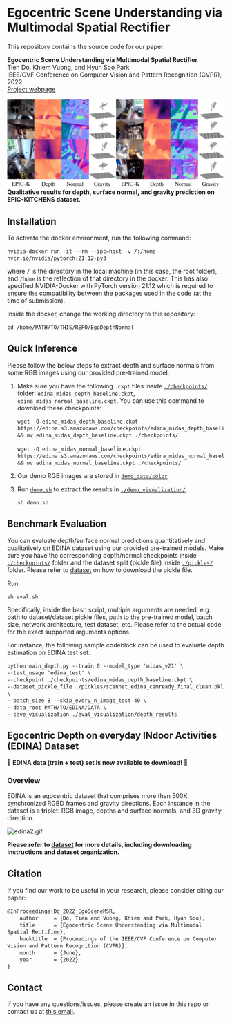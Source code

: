 # Egocentric Scene Understanding via Multimodal Spatial Rectifier

This repository contains the source code for our paper:

**Egocentric Scene Understanding via Multimodal Spatial Rectifier**  
Tien Do, Khiem Vuong, and Hyun Soo Park  
IEEE/CVF Conference on Computer Vision and Pattern Recognition (CVPR), 2022  
[Project webpage](https://tien-d.github.io/egodepthnormal_cvpr22.html) 

![epick_supp_qualitative_small.png](media/epick_supp_qualitative_small.png)
<b>Qualitative results for depth, surface normal, and gravity 
prediction on EPIC-KITCHENS dataset.</b>

## Installation

[//]: # (:star2: Demo code and installation instructions will be available soon! :star2:)

To activate the docker environment, run the following command:

```
nvidia-docker run -it --rm --ipc=host -v /:/home nvcr.io/nvidia/pytorch:21.12-py3
```

where `/` is the directory in the local machine (in this case, the root folder), and `/home` is the reflection of that directory in the docker. 
This has also specified NVIDIA-Docker with PyTorch version 21.12 which is required to ensure the compatibility 
between the packages used in the code (at the time of submission).

Inside the docker, change the working directory to this repository: 
```
cd /home/PATH/TO/THIS/REPO/EgoDepthNormal
```

## Quick Inference
Please follow the below steps to extract depth and surface normals from some RGB images using our provided pre-trained model:

1) Make sure you have the following `.ckpt` files inside [`./checkpoints/`](./checkpoints) folder: 
`edina_midas_depth_baseline.ckpt`, `edina_midas_normal_baseline.ckpt`.
You can use this command to download these checkpoints:

    ```
    wget -O edina_midas_depth_baseline.ckpt https://edina.s3.amazonaws.com/checkpoints/edina_midas_depth_baseline.ckpt && mv edina_midas_depth_baseline.ckpt ./checkpoints/
    
    wget -O edina_midas_normal_baseline.ckpt https://edina.s3.amazonaws.com/checkpoints/edina_midas_normal_baseline.ckpt && mv edina_midas_normal_baseline.ckpt ./checkpoints/
    ```
   
2) Our demo RGB images are stored in [`demo_data/color`](./demo_data/color)
   
4) Run [`demo.sh`](./demo.sh) to extract the results in [`./demo_visualization/`](./demo_visualization).

    ```
    sh demo.sh
    ```

## Benchmark Evaluation
You can evaluate depth/surface normal predictions quantitatively and qualitatively on EDINA dataset using our provided pre-trained models. Make sure you have the corresponding depth/normal checkpoints inside [`./checkpoints/`](./checkpoints) folder and the dataset split (pickle file) inside [`./pickles/`](./pickles) folder. Please refer to [dataset](README_dataset.md) on how to download the pickle file. 


Run:
```
sh eval.sh
```
Specifically, inside the bash script, multiple arguments are needed, e.g. path to dataset/dataset pickle files, path to the pre-trained model, batch size, network architecture, test dataset, etc. Please refer to the actual code for the exact supported arguments options.

For instance, the following sample codeblock can be used to evaluate depth estimation on EDINA test set:

```
python main_depth.py --train 0 --model_type 'midas_v21' \
--test_usage 'edina_test' \
--checkpoint ./checkpoints/edina_midas_depth_baseline.ckpt \
--dataset_pickle_file ./pickles/scannet_edina_camready_final_clean.pkl \
--batch_size 8 --skip_every_n_image_test 40 \
--data_root PATH/TO/EDINA/DATA \
--save_visualization ./eval_visualization/depth_results
```

## Egocentric Depth on everyday INdoor Activities (EDINA) Dataset

**:star2: EDINA data (train + test) set is now available to download! :star2:**

### Overview
EDINA is an egocentric dataset that comprises more than 500K synchronized RGBD frames and gravity directions. Each instance in the dataset is a triplet: RGB image, depths and surface normals, and 3D gravity direction.

![edina2.gif](media/edina2.gif)

**Please refer to [dataset](README_dataset.md) for more details, including downloading instructions and dataset organization.** 

## Citation
If you find our work to be useful in your research, please consider citing our paper:
```
@InProceedings{Do_2022_EgoSceneMSR,
    author     = {Do, Tien and Vuong, Khiem and Park, Hyun Soo},
    title      = {Egocentric Scene Understanding via Multimodal Spatial Rectifier},
    booktitle  = {Proceedings of the IEEE/CVF Conference on Computer Vision and Pattern Recognition (CVPR)},
    month      = {June},
    year       = {2022}
}
```

## Contact
If you have any questions/issues, please create an issue in this repo or contact us at [this email](doxxx104@umn.edu).